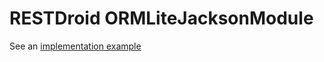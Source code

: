RESTDroid ORMLiteJacksonModule
==============================

See an [implementation example](https://github.com/PCreations/ORMLiteJacksonModuleExample)